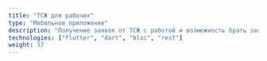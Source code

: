 ```yaml
---
title: "ТСЖ для рабочих"
type: "Мобильное приложение"
description: "Получение заявок от ТСЖ с работой и возможность брать заявки из общего пула"
technologies: ["flutter", "dart", "bloc", "rest"]
weight: 37
---
```

